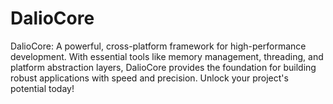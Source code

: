# DalioCore
 DalioCore: A powerful, cross-platform framework for high-performance development. With essential tools like memory management, threading, and platform abstraction layers, DalioCore provides the foundation for building robust applications with speed and precision. Unlock your project's potential today!
